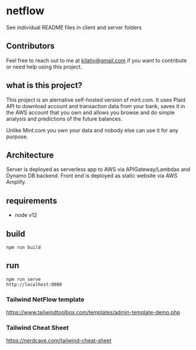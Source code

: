 # netflow

See individual README files in client and server folders

## Contributors
Feel free to reach out to me at kilativ@gmail.com if you want to contribute or need help using this project. 

## what is this project?
This project is an alernative self-hosted version of mint.com. It uses Plaid API to download account and transaction data from your bank, saves it in the AWS account that you own and allows you browse and do simple analysis and predictions of the future balances.

Unlike Mint.com you own your data and nobody else can use it for any purpose.

## Architecture
Server is deployed as serverless app to AWS via APIGateway/Lambdas and Dynamo DB backend.
Front end is deployed as static website via AWS Amplify. 


## requirements
* node v12

## build

    npm run build

## run

    npm run serve
    http://localhost:8080

### Tailwind NetFlow template
https://www.tailwindtoolbox.com/templates/admin-template-demo.php
### Tailwind Cheat Sheet
https://nerdcave.com/tailwind-cheat-sheet
